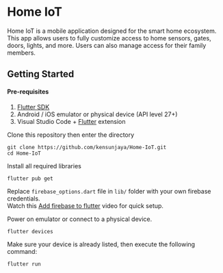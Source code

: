 # Home IoT

Home IoT is a mobile application designed for the smart home ecosystem. This app allows users to fully customize access to home sensors, gates, doors, lights, and more. Users can also manage access for their family members.

## Getting Started

#### Pre-requisites
1. <a href="https://docs.flutter.dev/get-started/install">Flutter SDK</a>
2. Android / iOS emulator or physical device (API level 27+)
3. Visual Studio Code + [Flutter](https://marketplace.visualstudio.com/items?itemName=Dart-Code.flutter) extension

Clone this repository then enter the directory
```
git clone https://github.com/kensunjaya/Home-IoT.git
cd Home-IoT
```


Install all required libraries
```
flutter pub get
```

Replace `firebase_options.dart` file in `lib/` folder with your own firebase credentials. </br>
Watch this [Add firebase to flutter](https://www.youtube.com/watch?v=FkFvQ0SaT1I) video for quick setup.


Power on emulator or connect to a physical device.
```
flutter devices
```



Make sure your device is already listed, then execute the following command:
```
flutter run
```


